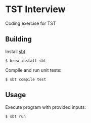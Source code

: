 # TST Interview 
Coding exercise for TST

## Building
Install [sbt](https://www.scala-sbt.org/1.x/docs/) 

    $ brew install sbt
    
Compile and run unit tests:

    $ sbt compile test
    
## Usage
Execute program with provided inputs:

    $ sbt run

